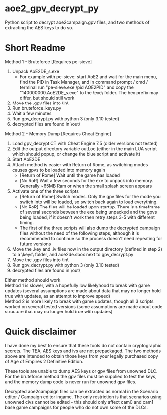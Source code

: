 # aoe2_gpv_decrypt_py
Python script to decrypt aoe2campaign.gpv files, and two methods of extracting the AES keys to do so.

# Short Readme

Method 1 - Bruteforce [Requires pe-sieve]
1. Unpack AoE2DE_s.exe 
    * For example with pe-sieve: start AoE2 and wait for the main menu, find the PID in Task Manager, and in command prompt / cmd / terminal run "pe-sieve.exe /pid AOE2PID" and copy the "140000000.AoE2DE_s.exe" to the \exe\ folder. The hex prefix may differ, but should still work
2. Move the .gpv files into \in\
3. Run bruteforce_keys.py
4. Wait a few minutes
5. Run gpv_decrypt.py with python 3 (only 3.10 tested)
6. decrypted files are found in \out\

Method 2 - Memory Dump [Requires Cheat Engine]
1. Load gpv_decrypt.CT with Cheat Engine 7.5 (older versions not tested)
2. Edit the output directory variable outLoc (either in the main LUA script which should popup, or change the blue script and activate it)
3. Start AoE2DE
4. Attach method is easier with Return of Rome, as switching modes causes gpvs to be loaded into memory again
    * [Return of Rome] Wait until the game has loaded
    * [No RoR] Wait a few seconds for the exe to unpack into memory. Generally ~65MB Ram or when the small splash screen appears
5. Activate one of the three scripts
    * [Return of Rome] Switch modes. Only the gpv files for the mode you switch into will be loaded, so switch back again to load everything.
    * [No RoR] The files will be loaded upon startup. There is a timeframe of several seconds between the exe being unpacked and the gpvs being loaded, if it doesn't work then retry steps 3-5 with different timing.
    * The first of the three scripts will also dump the decrypted campaign files without the need of the following steps, although it is recommended to continue so the process doesn't need repeating for future versions
7. Move the .key and .iv files now in the output directory (defined in step 2) to a \keys\ folder, and aoe2de.sbox next to gpv_decrypt.py
8. Move the .gpv files into \in\
9. Run gpv_decrypt.py with python 3 (only 3.10 tested)
10. decrypted files are found in \out\

Either method should work  
Method 1 is slower, with a hopefully low likelyhood to break with game updates (several assumptions are made about data that may no longer hold true with updates, as an attempt to improve speed)  
Method 2 is more likely to break with game updates, though all 3 scripts worked on several tested versions (some assumptions are made about code structure that may no longer hold true with updates)  

# Quick disclaimer

I have done my best to ensure that these tools do not contain cryptographic secrets. The TEA, AES keys and ivs are not prepackaged. The two methods above are intended to obtain those keys from your legally purchased copy of Age of Empires 2 Definitive Edition.

These tools are unable to dump AES keys or gpv files from unowned DLC. For the bruteforce method the gpv files must be supplied to test the keys, and the memory dump code is never run for unowned gpv files.

Decrypted aoe2campaign files can be extracted as normal in the Scenario editor / Campaign editor ingame. The only restriction is that scenarios using unowned civs cannot be edited - this should only affect cam0 and cam1 base game campaigns for people who do not own some of the DLCs.
